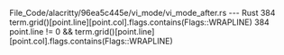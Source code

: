 File_Code/alacritty/96ea5c445e/vi_mode/vi_mode_after.rs --- Rust
384     term.grid()[point.line][point.col].flags.contains(Flags::WRAPLINE)                                                                                   384     point.line != 0 && term.grid()[point.line][point.col].flags.contains(Flags::WRAPLINE)

